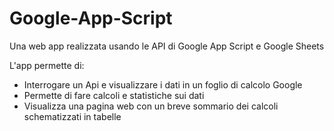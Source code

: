 # Google-App-Script
Una web app realizzata usando le API di Google App Script e Google Sheets

L'app permette di:
- Interrogare un Api e visualizzare i dati in un foglio di calcolo Google
- Permette di fare calcoli e statistiche sui dati
- Visualizza una pagina web con un breve sommario dei calcoli schematizzati in tabelle
